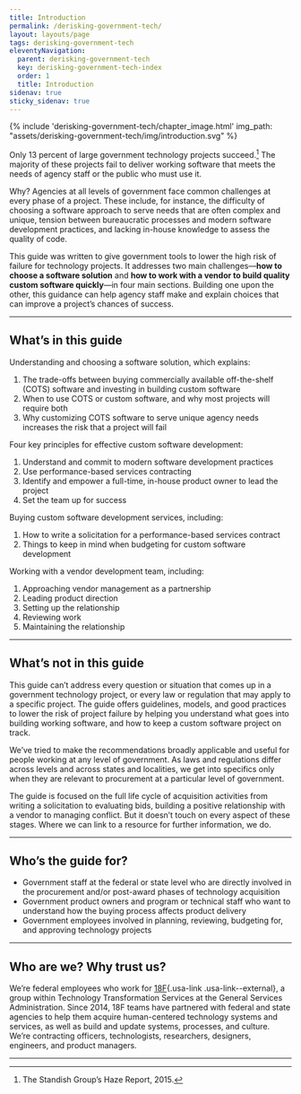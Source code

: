```yaml
---
title: Introduction
permalink: /derisking-government-tech/
layout: layouts/page
tags: derisking-government-tech
eleventyNavigation:
  parent: derisking-government-tech
  key: derisking-government-tech-index
  order: 1
  title: Introduction
sidenav: true
sticky_sidenav: true
---
```


{% include 'derisking-government-tech/chapter_image.html' img_path: "assets/derisking-government-tech/img/introduction.svg" %}

Only 13 percent of large government technology projects succeed.[^only] The majority of these projects fail to deliver working software that meets the needs of agency staff or the public who must use it.

Why? Agencies at all levels of government face common challenges at every phase of a project. These include, for instance, the difficulty of choosing a software approach to serve needs that are often complex and unique, tension between bureaucratic processes and modern software development practices, and lacking in-house knowledge to assess the quality of code.

This guide was written to give government tools to lower the high risk of failure for technology projects. It addresses two main challenges—**how to choose a software solution** and **how to work with a vendor to build quality custom software quickly**—in four main sections. Building one upon the other, this guidance can help agency staff make and explain choices that can improve a project’s chances of success.

---

## What’s in this guide

<div class="grid-container">
  <div class="grid-row grid-gap flex-align-center">
    <div class="tablet:grid-col-6">
      <p>Understanding and choosing a software solution, which explains:</p>
      <ol>
        <li>The trade-offs between buying commercially available off-the-shelf (COTS) software and investing in building custom software</li>
        <li>When to use COTS or custom software, and why most projects will require both</li>
        <li>Why customizing COTS software to serve unique agency needs increases the risk that a project will fail</li>
      </ol>
    </div>
    <div class="tablet:grid-col-6">
      <p>Four key principles for effective custom software development:</p>
      <ol>
        <li>Understand and commit to modern software development practices</li>
        <li>Use performance-based services contracting</li>
        <li>Identify and empower a full-time, in-house product owner to lead the project</li>
        <li>Set the team up for success</li>
      </ol>
    </div>
  </div>
    <div class="grid-row grid-gap flex-align-center">
    <div class="tablet:grid-col-6">
      <p>Buying custom software development services, including:</p>
      <ol>
        <li>How to write a solicitation for a performance-based services contract</li>
        <li>Things to keep in mind when budgeting for custom software development</li>
      </ol>
    </div>
    <div class="tablet:grid-col-6">
      <p>Working with a vendor development team, including:</p>
      <ol>
        <li>Approaching vendor management as a partnership</li>
        <li>Leading product direction</li>
        <li>Setting up the relationship</li>
        <li>Reviewing work</li>
        <li>Maintaining the relationship</li>
      </ol>
    </div>
  </div>
</div>

---

## What’s not in this guide

This guide can’t address every question or situation that comes up in a government technology project, or every law or regulation that may apply to a specific project. The guide offers guidelines, models, and good practices to lower the risk of project failure by helping you understand what goes into building working software, and how to keep a custom software project on track. 

We’ve tried to make the recommendations broadly applicable and useful for people working at any level of government. As laws and regulations differ across levels and across states and localities, we get into specifics only when they are relevant to procurement at a particular level of government. 

The guide is focused on the full life cycle of acquisition activities from writing a solicitation to evaluating bids, building a positive relationship with a vendor to managing conflict. But it doesn’t touch on every aspect of these stages. Where we can link to a resource for further information, we do.

---

## Who’s the guide for?

- Government staff at the federal or state level who are directly involved in the procurement and/or post-award phases of technology acquisition 
- Government product owners and program or technical staff who want to understand how the buying process affects product delivery 
- Government employees involved in planning, reviewing, budgeting for, and approving technology projects

---

## Who are we? Why trust us?

We’re federal employees who work for [18F](https://18f.gsa.gov/){.usa-link .usa-link--external}, a group within Technology Transformation Services at the General Services Administration. Since 2014, 18F teams have partnered with federal and state agencies to help them acquire human-centered technology systems and services, as well as build and update systems, processes, and culture. We’re contracting officers, technologists, researchers, designers, engineers, and product managers.

---

[^only]:  The Standish Group’s Haze Report, 2015.
